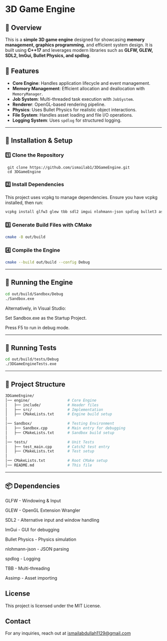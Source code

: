 ﻿# 3D Game Engine

## 📌 Overview
This is a **simple 3D game engine** designed for showcasing **memory management, graphics programming**, and efficient system design. It is built using **C++17** and leverages modern libraries such as **GLFW, GLEW, SDL2, ImGui, Bullet Physics, and spdlog**.

## 🎯 Features
- **Core Engine**: Handles application lifecycle and event management.
- **Memory Management**: Efficient allocation and deallocation with `MemoryManager`.
- **Job System**: Multi-threaded task execution with `JobSystem`.
- **Renderer**: OpenGL-based rendering pipeline.
- **Physics**: Uses Bullet Physics for realistic object interactions.
- **File System**: Handles asset loading and file I/O operations.
- **Logging System**: Uses `spdlog` for structured logging.

---

## 🔧 Installation & Setup

### **1️⃣ Clone the Repository**

```
 git clone https://github.com/ismailab1/3DGameEngine.git
 cd 3DGameEngine
```

### **2️⃣ Install Dependencies**
 This project uses vcpkg to manage dependencies. Ensure you have vcpkg installed, then run:

 ```sh
 vcpkg install glfw3 glew tbb sdl2 imgui nlohmann-json spdlog bullet3 assimp
 ```

### **3️⃣ Generate Build Files with CMake**

 ```sh
 cmake -B out/build
 ```

### **4️⃣ Compile the Engine**

 ```sh
 cmake --build out/build --config Debug
 ```
---
## **🚀 Running the Engine**

 ```sh
 cd out/build/Sandbox/Debug
./Sandbox.exe
```

Alternatively, in Visual Studio:

Set Sandbox.exe as the Startup Project.

Press F5 to run in debug mode.

---
## **🧪 Running Tests**
 
```sh
cd out/build/tests/Debug
./3DGameEngineTests.exe
```
---
## **📁 Project Structure**
 
```sh
3DGameEngine/
│── engine/                 # Core Engine
│   ├── include/            # Header files
│   ├── src/                # Implementation
│   ├── CMakeLists.txt      # Engine build setup
│
│── Sandbox/                # Testing Environment
│   ├── Sandbox.cpp         # Main entry for debugging
│   ├── CMakeLists.txt      # Sandbox build setup
│
│── tests/                  # Unit Tests
│   ├── test_main.cpp       # Catch2 test entry
│   ├── CMakeLists.txt      # Test setup
│
│── CMakeLists.txt          # Root CMake setup
│── README.md               # This file
```

---
## **📦 Dependencies**

GLFW - Windowing & Input

GLEW - OpenGL Extension Wrangler

SDL2 - Alternative input and window handling

ImGui - GUI for debugging

Bullet Physics - Physics simulation

nlohmann-json - JSON parsing

spdlog - Logging

TBB - Multi-threading

Assimp - Asset importing

**License**
---
This project is licensed under the MIT License.

**Contact**
---
For any inquiries, reach out at ismailabdullah1129@gmail.com
